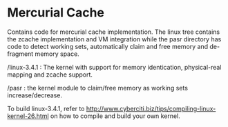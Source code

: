 Mercurial Cache
===============

Contains code for mercurial cache implementation. The linux tree contains
the zcache implementation and VM integration while the pasr directory has 
code to detect working sets, automatically claim and free memory and de-fragment
memory space.

/linux-3.4.1 : The kernel with support for memory identication, physical-real mapping and zcache support.

/pasr : the kernel module to claim/free memory as working sets increase/decrease.

To build linux-3.4.1, refer to http://www.cyberciti.biz/tips/compiling-linux-kernel-26.html on how to compile and build your own kernel.


